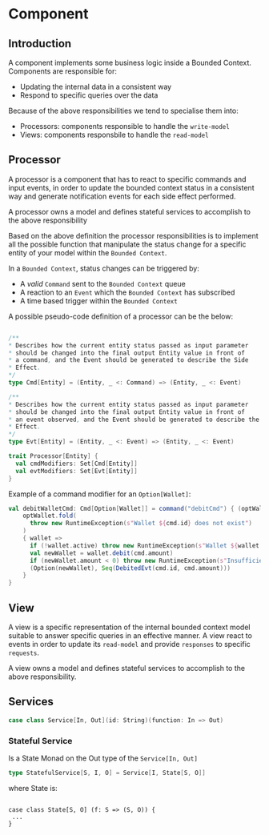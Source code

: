 # Component

## Introduction

A component implements some business logic inside a Bounded Context.
Components are responsible for:

- Updating the internal data in a consistent way
- Respond to specific queries over the data

Because of the above responsibilities we tend to specialise them into:

- Processors: components responsible to handle the `write-model` 
- Views: components responsbile to handle the `read-model`

## Processor

A processor is a component that has to react to specific commands and input events,
in order to update the bounded context status in a consistent way and generate notification events
for each side effect performed.

A processor owns a model and defines stateful services to accomplish to the above responsibility

Based on the above definition the processor responsibilities is to implement all the possible function 
that manipulate the status change for a specific entity of your model within the `Bounded Context`.

In a `Bounded Context`, status changes can be triggered by:

- A _valid_ `Command` sent to the `Bounded Context` queue
- A reaction to an `Event` which the `Bounded Context` has subscribed
- A time based trigger within the `Bounded Context`

A possible pseudo-code definition of a processor can be the below:

```scala

/**
* Describes how the current entity status passed as input parameter
* should be changed into the final output Entity value in front of 
* a command, and the Event should be generated to describe the Side 
* Effect.
*/
type Cmd[Entity] = (Entity, _ <: Command) => (Entity, _ <: Event)

/**
* Describes how the current entity status passed as input parameter
* should be changed into the final output Entity value in front of 
* an event observed, and the Event should be generated to describe the Side 
* Effect.
*/
type Evt[Entity] = (Entity, _ <: Event) => (Entity, _ <: Event)

trait Processor[Entity] {
  val cmdModifiers: Set[Cmd[Entity]]
  val evtModifiers: Set[Evt[Entity]]
}

```

Example of a command modifier for an `Option[Wallet]`:

```scala
val debitWalletCmd: Cmd[Option[Wallet]] = command("debitCmd") { (optWallet: Option[Wallet], cmd: DebitCmd) =>
    optWallet.fold(
      throw new RuntimeException(s"Wallet ${cmd.id} does not exist")
    )
    { wallet =>
      if (!wallet.active) throw new RuntimeException(s"Wallet ${wallet.id} is not active")
      val newWallet = wallet.debit(cmd.amount)
      if (newWallet.amount < 0) throw new RuntimeException(s"Insufficient balance for debit amount: ${cmd.amount}")
      (Option(newWallet), Seq(DebitedEvt(cmd.id, cmd.amount)))
    }
}
```


## View

A view is a specific representation of the internal bounded context model suitable to
answer specific queries in an effective manner.
A view react to events in order to update its `read-model` and provide `responses` to
specific `requests`.

A view owns a model and defines stateful services to accomplish to the above responsibility.

## Services

```scala
case class Service[In, Out](id: String)(function: In => Out)
```

### Stateful Service

Is a State Monad on the Out type of the ```Service[In, Out]```

```scala
type StatefulService[S, I, O] = Service[I, State[S, O]]
```

where State is:

```$scala

case class State[S, O] (f: S => (S, O)) {
 ...
}

```
 
